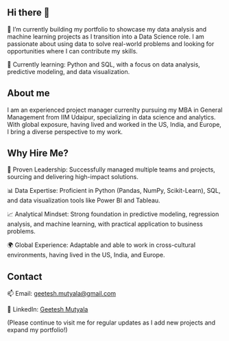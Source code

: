 ## Hi there 👋

🔭 I’m currently building my portfolio to showcase my data analysis and machine learning projects as I transition into a Data Science role. I am passionate about using data to solve real-world problems and looking for opportunities where I can contribute my skills.

🌱 Currently learning: Python and SQL, with a focus on data analysis, predictive modeling, and data visualization.


## About me

I am an experienced project manager currenlty pursuing my MBA in General Management from IIM Udaipur, specializing in data science and analytics. With global exposure, having lived and worked in the US, India, and Europe, I bring a diverse perspective to my work.


## Why Hire Me?

💼 Proven Leadership: Successfully managed multiple teams and projects, sourcing and delivering high-impact solutions.

📊 Data Expertise: Proficient in Python (Pandas, NumPy, Scikit-Learn), SQL, and data visualization tools like Power BI and Tableau.

📈 Analytical Mindset: Strong foundation in predictive modeling, regression analysis, and machine learning, with practical application to business problems.

🌍 Global Experience: Adaptable and able to work in cross-cultural environments, having lived in the US, India, and Europe.


## Contact

📫 Email: geetesh.mutyala@gmail.com

🔗 LinkedIn: [Geetesh Mutyala](https://www.linkedin.com/in/geeteshmutyala/)

(Please continue to visit me for regular updates as I add new projects and expand my portfolio!)
